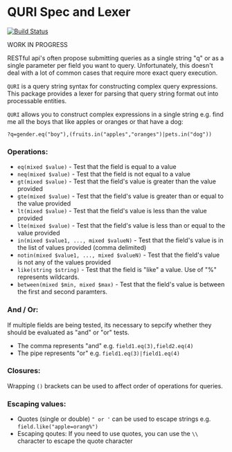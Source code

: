 # QURI Spec and Lexer

[![Build Status](https://travis-ci.org/theHarvester/QURI.svg?branch=master)](https://travis-ci.org/theHarvester/QURI)

WORK IN PROGRESS

RESTful api's often propose submitting queries as a single string "q" or as a single
parameter per field you want to query. Unfortunately, this doesn't deal with a lot
of common cases that require more exact query execution.

`QURI` is a query string syntax for constructing complex query expressions. This 
package provides a lexer for parsing that query string format out into 
processable entities.

`QURI` allows you to construct complex expressions in a single string e.g. 
find me all the   boys that like apples or oranges or that have a dog:
```
?q=gender.eq("boy"),(fruits.in("apples","oranges")|pets.in("dog"))
```

### Operations:
* `eq(mixed $value)` - Test that the field is equal to a value
* `neq(mixed $value)` - Test that the field is not equal to a value
* `gt(mixed $value)` - Test that the field's value is greater than the value provided
* `gte(mixed $value)` - Test that the field's value is greater than or equal to the value provided
* `lt(mixed $value)` - Test that the field's value is less than the value provided
* `lte(mixed $value)` - Test that the field's value is less than or equal to the value provided
* `in(mixed $value1, ..., mixed $valueN)` - Test that the field's value is in the list of values provided (comma delimited)
* `notin(mixed $value1, ..., mixed $valueN)` - Test that the field's value is not any of the values provided
* `like(string $string)` - Test that the field is "like" a value. Use of "%" represents wildcards.
* `between(mixed $min, mixed $max)` - Test that the field's value is between the first and second paramters.

### And / Or:
If multiple fields are being tested, its necessary to sepcify whether they should
be evaluated as "and" or "or" tests.
* The comma represents "and" e.g. `field1.eq(3),field2.eq(4)`
* The pipe represents "or" e.g. `field1.eq(3)|field1.eq(4)`

### Closures:
Wrapping `()` brackets can be used to affect order of operations for queries.

### Escaping values:
* Quotes (single or double) `" or '` can be used to escape strings e.g. `field.like("apple=orang%")`
* Escaping qoutes: If you need to use quotes, you can use the `\\` character to escape the quote character